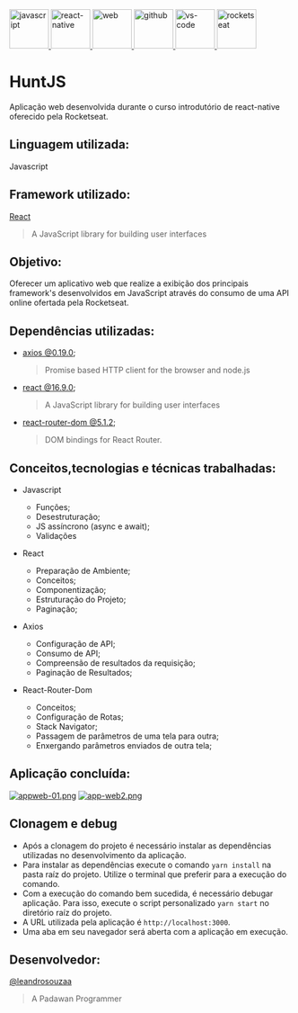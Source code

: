 
<div>
  <a href="#" target="_blank">
    <img src="https://i.postimg.cc/DWHWLtpW/javascript.png" width="70" height="70" alt="javascript"/>
  </a> 
  <a href="https://facebook.github.io/react-native/" target="_blank">
    <img src="https://i.postimg.cc/G8D4Qq6X/react-native.png" width="70" alt="react-native"/>
  </a>
  <a href="https://i.postimg.cc/FsJkRDsQ/93618.png" target="_blank">
    <img src="https://i.postimg.cc/FsJkRDsQ/93618.png" width="70" alt="web"/>
  </a> 
  <a href="https://postimg.cc/fVbkFw6t" target="_blank">
    <img src="https://i.postimg.cc/fVbkFw6t/github.png" width="70" height="70" alt="github"/>
  </a> 
  <a href="https://postimg.cc/gwXjzgcG" target="_blank">
    <img src="https://i.postimg.cc/gwXjzgcG/vs-code.png" width="70" height="70" alt="vs-code"/>
  </a> 
  <a href="https://postimg.cc/qtPRz2gy" target="_blank">
    <img src="https://i.postimg.cc/qtPRz2gy/rocketseat.png" width="70" height="70" alt="rocketseat"/>
  </a> 
</div>

# HuntJS
Aplicação web desenvolvida durante o curso introdutório de react-native oferecido pela Rocketseat.

## Linguagem utilizada: 
   Javascript
   
## Framework utilizado:
  [React](https://reactjs.org)
  >A JavaScript library for building user interfaces

## Objetivo:
  Oferecer um aplicativo web que realize a exibição dos principais framework's desenvolvidos em JavaScript através do consumo de uma API online ofertada pela Rocketseat.
  
## Dependências utilizadas:
  * [axios @0.19.0](https://github.com/axios/axios);
    >Promise based HTTP client for the browser and node.js
  * [react @16.9.0](https://reactjs.org);
    >A JavaScript library for building user interfaces
  * [react-router-dom @5.1.2](https://reactjs.org);
    >DOM bindings for React Router.
    
## Conceitos,tecnologias e técnicas trabalhadas:
  * Javascript
    - Funções;
    - Desestruturação;
    - JS assíncrono (async e await);
    - Validações
  
  * React
    - Preparação de Ambiente;
    - Conceitos;
    - Componentização;
    - Estruturação do Projeto;
    - Paginação;
    
  * Axios
    - Configuração de API;
    - Consumo de API;
    - Compreensão de resultados da requisição;
    - Paginação de Resultados;
    
  * React-Router-Dom
    - Conceitos;
    - Configuração de Rotas;
    - Stack Navigator;
    - Passagem de parâmetros de uma tela para outra;
    - Enxergando parâmetros enviados de outra tela;
    
    
## Aplicação concluída:

[![appweb-01.png](https://i.postimg.cc/GmXZBJpb/appweb-01.png)](https://postimg.cc/18NW2F6d) [![app-web2.png](https://i.postimg.cc/50X19Kqc/app-web2.png)](https://postimg.cc/34QznBc9)

## Clonagem e debug

 - Após a clonagem do projeto é necessário instalar as dependências utilizadas no desenvolvimento da aplicação.
 - Para instalar as dependências execute o comando ```yarn install``` na pasta raíz do projeto. Utilize o terminal que preferir para a execução do comando.
 - Com a execução do comando bem sucedida, é necessário debugar aplicação. Para isso, execute o script personalizado ```yarn start``` no diretório raíz do projeto.
 - A URL utilizada pela aplicação é ```http://localhost:3000```. 
 - Uma aba em seu navegador será aberta com a aplicação em execução.
 
## Desenvolvedor:
  [@leandrosouzaa](https://github.com/leandrosouzaa)
  >A Padawan Programmer
